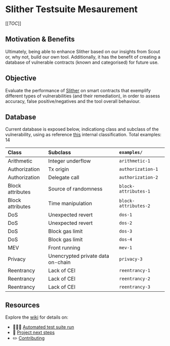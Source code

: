 # Slither Testsuite Mesaurement

[[_TOC_]]

## Motivation & Benefits

Ultimately, being able to enhance Slither based on our insights from Scout or, why not, build our own tool. Additionally, it has the benefit of creating a database of vulnerable contracts (known and categorised) for future use.

## Objective

Evaluate the performance of [Slither](https://github.com/crytic/slither) on smart contracts that exemplify different types of vulnerabilities (and their remediation), in order to assess accuracy, false positive/negatives and the tool overall behaviour.

## Database

Current database is exposed below, indicationg class and subclass of the vulnerability, using as reference [this](https://gitlab.com/coinfabrik-private/coinfabrik-wiki/-/wikis/Auditing/Analyses/) internal classification. Total examples: 14

| Class            | Subclass                          | `examples/`          |
| :--------------- | :-------------------------------- | :------------------- |
| Arithmetic       | Integer underflow                 | `arithmetic-1`       |
| Authorization    | Tx origin                         | `authorization-1`    |
| Authorization    | Delegate call                     | `authorization-2`    |
| Block attributes | Source of randomness              | `block-attributes-1` |
| Block attributes | Time manipulation                 | `block-attributes-2` |
| DoS              | Unexpected revert                 | `dos-1`              |
| DoS              | Unexpected revert                 | `dos-2`              |
| DoS              | Block gas limit                   | `dos-3`              |
| DoS              | Block gas limit                   | `dos-4`              |
| MEV              | Front running                     | `mev-1`              |
| Privacy          | Unencrypted private data on-chain | `privacy-3`          |
| Reentrancy       | Lack of CEI                       | `reentrancy-1`       |
| Reentrancy       | Lack of CEI                       | `reentrancy-2`       |
| Reentrancy       | Lack of CEI                       | `reentrancy-3`       |

## Resources

Explore the [wiki](https://gitlab.com/coinfabrik-private/ppii/slither-testsuite-mesaurement/-/wikis/home) for details on:

- 🏃🏽‍♀️ [Automated test suite run](https://gitlab.com/coinfabrik-private/ppii/slither-testsuite-mesaurement/-/wikis/home#automated-test-suite-run)
- 👣 [Project next steps](https://gitlab.com/coinfabrik-private/ppii/slither-testsuite-mesaurement/-/wikis/home)
- ✏️ [Contributing](https://gitlab.com/coinfabrik-private/ppii/slither-testsuite-mesaurement/-/wikis/home#contributing)
